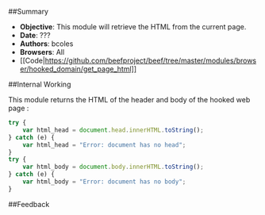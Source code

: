 ##Summary
* **Objective**: This module will retrieve the HTML from the current page.
* **Date**: ???
* **Authors**: bcoles
* **Browsers**: All
* [[Code|https://github.com/beefproject/beef/tree/master/modules/browser/hooked_domain/get_page_html]]

##Internal Working

This module returns the HTML of the header and body of the hooked web page :

```javascript
try {
	var html_head = document.head.innerHTML.toString();
} catch (e) {
	var html_head = "Error: document has no head";
}
try {
	var html_body = document.body.innerHTML.toString();
} catch (e) {
	var html_body = "Error: document has no body";
}
```

##Feedback